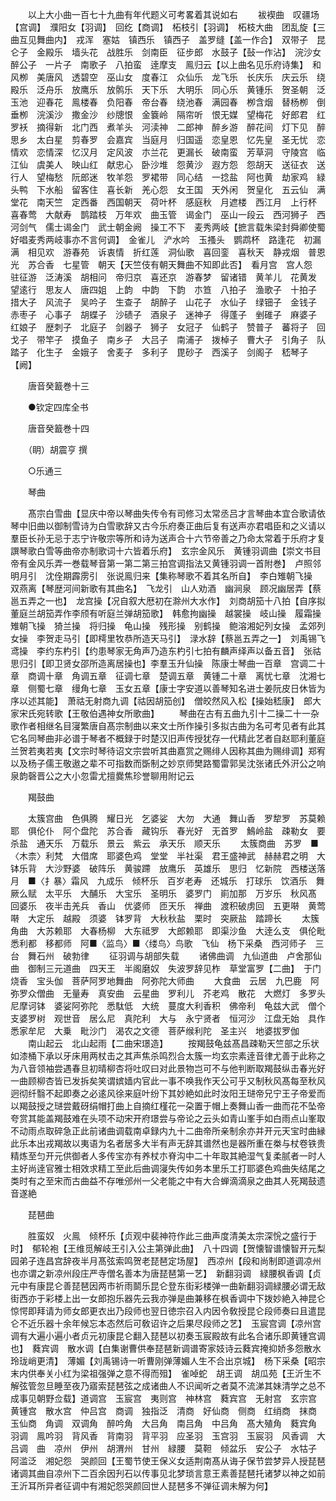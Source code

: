 <!-- { "loadSidebar": true } -->
　　以上大小曲一百七十九曲有年代题义可考畧着其说如右
　　袚褉曲　叹疆场【宫调】　濮阳女【羽调】　回纥【商调】　柘枝引【羽调】　柘枝大曲　团乱旋【三曲互见舞曲内】　戎浑　塞姑　镇西乐　镇西子　盖罗缝【盖一作合】　双带子　昆仑子　金殿乐　墙头花　战胜乐　剑南臣　征步郎　水鼓子【鼔一作沾】　浣沙女　醉公子　一片子　南歌子　八拍蛮　逹摩支　鳯归云【以上曲名见乐府诗集】　和风栁　美唐风　透碧空　巫山女　度春江　众仙乐　龙飞乐　长庆乐　庆云乐　绕殿乐　泛舟乐　放鹰乐　放鹘乐　天下乐　大明乐　同心乐　黄锺乐　贺圣朝　泛玉池　迎春花　鳯楼春　负阳春　帝台春　绕池春　满园春　栁含烟　替杨栁　倒垂栁　浣溪沙　撒金沙　纱牕恨　金簔岭　隔帘听　恨无媒　望梅花　好郎君　红罗袄　摘得新　北门西　煮羊头　河渎神　二郎神　醉乡游　醉花间　灯下见　醉思乡　太白星　剪春罗　会嘉宾　当庭月　归国遥　恋皇恩　忆先皇　圣无忧　恋情欢　恋情深　忆汉月　定风波　朩兰花　更漏长　破南蛮　芳草洞　守陵宫　临江仙　虞美人　映山红　献忠心　卧沙堆　怨黄沙　遐方怨　怨胡天　送征衣　送行人　望梅愁　阮郎迷　牧羊怨　罗裙带　同心结　一捻盐　阿也黄　劫家鸡　緑头鸭　下水船　留客住　喜长新　羌心怨　女王国　天外闲　贺皇化　五云仙　满堂花　南天竺　定西番　西国朝天　荷叶杯　感庭秋　月遮楼　西江月　上行杯　喜春莺　大献寿　鹊踏枝　万年欢　曲玉管　谒金门　巫山一段云　西河狮子　西河剑气　儒士谒金门　武士朝金阙　操工不下　麦秀两岐【摭言载朱梁封舜卿使蜀好唱麦秀两岐事亦不言何调】　金雀儿　浐水吟　玉搔头　鹦鹉杯　路逢花　初漏满　相见欢　游春苑　诉衷情　折红莲　洞仙歌　喜回銮　喜秋天　静戎烟　普恩光　苏合香　七星管　朝天【天竺伎有朝天舞曲不知即此否】　看月宫　宫人怨　驻征游　泛涛溪　胡相问　帝归京　喜还京　游春梦　留诸错　黄羊儿　花黄发　望逺行　思友人　唐四姐　上韵　中韵　下韵　朩笪　八拍子　渔歌子　十拍子　措大子　风流子　吴吟子　生查子　胡醉子　山花子　水仙子　绿钿子　金钱子　赤枣子　心事子　胡蝶子　沙碛子　酒泉子　迷神子　得蓬子　剉碓子　麻婆子　红娘子　歴刺子　北庭子　剑器子　狮子　女冠子　仙鹤子　赞普子　蕃将子　回戈子　带竿子　摸鱼子　南乡子　大吕子　南浦子　拨棹子　曹大子　引角子　队踏子　化生子　金娥子　舍麦子　多利子　毘砂子　西溪子　剑阁子　嵇琴子【阙】

　　唐音癸籖巻十三

　　●钦定四库全书

　　唐音癸籖巻十四

　　（眀）胡震亨 撰

　　○乐通三

　　琴曲

　　髙宗白雪曲【显庆中帝以琴曲失传令有司修习太常丞吕才言琴曲本宜合歌请依琴中旧曲以御制雪诗为白雪歌辞又古今乐府奏正曲后复有送声亦君唱臣和之义请以羣臣长孙无忌于志宁许敬宗等所和诗为送声合十六节帝善之乃命太常着于乐府才复譔琴歌白雪等曲帝亦制歌词十六皆着乐府】　玄宗金风乐　黄锺羽调曲【崇文书目帝有金风乐弄一巻载琴音第一第二第三拍宫调指法又黄锺羽调一首附巻】　卢照邻明月引　沈佺期霹雳引　张说鳯归来【集称琴歌不着其名所自】　李白雉朝飞操　双燕离【琴歴河间新歌有其曲名】　飞龙引　山人劝酒　幽涧泉　顾况幽居弄【蔡邕五弄之一也】　龙宫操【况自叙大厯初在滁州大水作】　刘商胡笳十八拍【自序拟董庭兰胡笳弄作李颀有听庭兰弹胡笳歌】　韩愈拘幽操　越裳操　岐山操　履霜操　雉朝飞操　猗兰操　将归操　龟山操　残形操　别鹤操　鲍溶湘妃列女操　孟郊列女操　李贺走马引【即樗里牧恭所造天马引】　渌水辞【蔡邕五弄之一】　刘禹锡飞鸢操　李约东杓引【约患琴家无角声乃造东杓引七拍有麟声绎声以备五音】　张祜思归引【即卫贤女邵所造离居操也】李羣玉升仙操　陈康士琴曲一百章　宫调二十章　商调十章　角调五章　征调七章　楚调五章　黄锺二十章　离忧七章　沈湘七章　侧蜀七章　缦角七章　玉女五章【康士字安道以善琴知名进士姜阮皮日休皆为序以述其能】　萧祜无射商九调【祜因胡笳创】　僧皎然风入松【操始嵇康】　郎大家宋氏宛转歌【王敬伯遇神女所歌曲】
　　琴曲在古有五曲九引十二操二十一杂歌作者相继名目寖繁唐自髙宗制曲以来文士所作操引多拟古曲为名可考见者有此其它名同琴曲非必谱于琴者不概録于时楚汉旧声传授犹存一代精此艺者自赵耶利董庭兰贺若夷若夷【文宗时琴待诏文宗尝听其曲嘉赏之赐绯人因称其曲为赐绯调】郑宥以及杨子儒王敬遨之辈不可指数而斲制之妙京师樊路蜀雷郭吴沈张诸氏外汧公之响泉韵磬晋公之大小忽雷尤擅爨焦珍誉聊用附记云

　　羯鼓曲

　　太簇宫曲　色俱腾　耀日光　乞婆娑　大勿　大通　舞山香　罗犂罗　苏莫赖耶　俱伦仆　阿个盘陀　苏合香　藏钩乐　春光好　无首罗　鷠岭盐　疎勒女　要杀盐　通天乐　万载乐　景云　紫云　承天乐　顺天乐
　　太簇商曲　苏罗　■〈木柰〉利梵　大借席　耶婆色鸡　堂堂　半社渠　君王盛神武　赫赫君之明　大钵乐背　大沙野婆　破阵乐　黄骏蹛　放鹰乐　英雄乐　思归　忆新院　西楼送落月　■〈扌暴〉霜风　九成乐　倾杯乐　百岁老寿　还城乐　打球乐　饮酒乐　舞厥么赋　太平乐　大酺乐　大宝乐　圣明乐　婆罗门　崱加那　万岁乐　秋风髙　回婆乐　夜半击羌兵　香山　优婆师　匝天乐　禅曲　渡积破虏回　五更啭　黄莺啭　大定乐　越殿　须婆　钵罗背　大秋秋盐　栗时　突厥盐　踏蹄长
　　太簇角曲　大苏赖耶　大春杨柳　大东祗罗　大郎赖耶　即渠沙鱼　大逹么支　俱伦毗　悉利都　移都师　阿■〈监鸟〉■〈缕鸟〉鸟歌　飞仙　杨下采桑　西河师子　三台　舞石州　破勃律
　　征羽调与胡部失载
　　诸佛曲调　九仙道曲　卢舍那仙曲　御制三元道曲　四天王　半阁磨奴　失波罗辞见柞　草堂富罗【二曲】　于门烧香　宝头伽　菩萨阿罗地舞曲　阿弥陀大师曲
　　大食曲　云居　九巴鹿　阿弥罗众僧曲　无量寿　真安曲　云星曲　罗利儿　芥老鸡　散花　大燃灯　多罗头尼摩诃钵　婆娑阿弥陀　悉駄低　大统　蔓度大利香积　佛帝利　龟兹大武　僧个支婆罗树　观世音　居么尼　真陀利　大与　永宁贤者　恒河沙　江盘无始　具作　悉家牟尼　大乗　毗沙门　渴农之文德　菩萨缑利陀　圣主兴　地婆拔罗伽
　　南山起云　北山起雨【二曲宋璟造】
　　按羯鼓龟兹髙昌疎勒天竺部之乐状如漆桶下承以牙床用两杖击之其声焦杀鸣烈合太簇一均玄宗素逹音律尤善于此称之为八音领袖尝遇春旦初晴柳杏将吐叹曰对此景物岂可不与他判断取羯鼓纵击春光好一曲顾柳杏皆已发拆矣笑谓嫔嫱内官此一事不唤我作天公可乎又制秋风髙每至秋风迥彻纤翳不起即奏之必逺风徐来庭叶纷下其妙絶如此时汝阳王琎帝兄宁王子帝爱而以羯鼓授之琎尝戴砑绢帽打曲上自摘红槿花一朶置于帽上奏舞山香一曲而花不坠帝夸赏其能盖羯鼓难在头项不动宋开府璟尝与帝论之云头如青山峯手如白雨点山峯取不动雨点取碎急正此前诸曲调载南卓録内九十二曲帝所亲制余亦并开元天宝时曲縁此乐本出戎羯故以夷语为名者居多大半有声无辞其谱然也是器所重在桊与杖卷铁贵精炼至匀开元供御者人多传宝亦有养杖朩脊沟中二十年取其絶湿气复柔腻者一时人主好尚逹官雅士相效求精工至此后曲调寖失传如务本里乐工打耶婆色鸡曲失结尾之类时有之至宋而古曲益不存唯邠州一父老能之中有大合蝉滴滴泉之曲其人死羯鼓遗音遂絶

　　琵琶曲

　　胜蛮奴　火鳯　倾杯乐【贞观中裴神符作此三曲声度清美太宗深恱之盛行于时】　郁轮袍【王维觅解岐王引入公主第弹此曲】　八十四调【贺懐智谱懐智开元梨园弟子连昌宫辞夜半月髙弦索鸣贺老琵琶定场屋】　西凉州【段和尚制即道调凉州也亦谓之新凉州段庄严寺僧名善本为唐琵琶第一艺】　新翻羽调　緑腰枫香调【贞元中有康昆仑善琵琶因两市祈雨鬬乐昆仑登东街彩楼弹一曲新翻羽调緑腰必谓无敌街西亦于彩楼上出一女郎抱乐器先云我亦弹是曲兼移在枫香调中下拨妙絶入神昆仑惊愕即拜请为师女郎更衣出乃段师也翌日徳宗召入内因令敎授昆仑段师奏曰且遣昆仑不近乐器十余年候忘本态然后可敎诏许之后果尽段师之艺】　玉宸宫调【凉州宫调有大遍小遍小者贞元初康昆仑翻入琵琶以初奏玉宸殿故有此名合诸乐即黄锺宫调也】　蕤宾调　散水调【白集谢曹供奉琵琶新调谱寄家妓诗云蕤宾掩抑娇多怨散水玲珑峭更清】　薄媚【刘禹锡诗一听曹刚弹薄媚人生不合出京城】　杨下采桑【昭宗末内供奉关小红为梁祖强弹之意不得而殂】　雀啅蛇　胡王调　胡瓜苑【王沂生不解弦管忽旦睡至夜乃寤索琵琶弦之成诸曲人不识闻听之者莫不流涕其妹清学之总不成事见朝野佥载】道调宫　玉宸宫　夷则宫　神林宫　蕤宾宫　无射宫　玄宗宫　黄锺宫　散水宫　仲吕宫　商调　独指泛　清商　好仙商　侧商　红绡商　抹商　玉仙商　角调　双调角　醉吟角　大吕角　南吕角　中吕角　髙大殖角　蕤宾角　羽调　鳯吟羽　背风香　背南羽　背平羽　应圣羽　玉宫羽　玉宸羽　风香调　大吕调　曲　凉州　伊州　胡渭州　甘州　緑腰　莫靼　倾盆乐　安公子　水牯子　阿滥泛　湘妃怨　哭颜回【王蜀节使王保义女适荆南髙从诲子保节尝梦异人授琵琶诸调其曲自凉州下二百余因刋石以传事见北梦琐言意王素善琵琶托诸梦以神之如前王沂耳所异者征调中有湘妃怨哭颜回世人琵琶多不弹征调未解为何】
